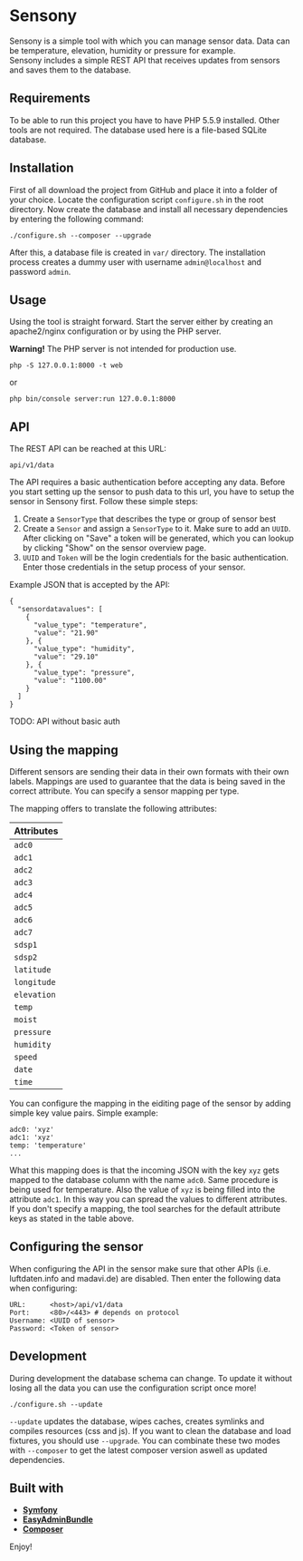 # Sensony

Sensony is a simple tool with which you can manage sensor data. Data can be temperature, elevation, humidity or pressure for example.  
Sensony includes a simple REST API that receives updates from sensors and saves them to the database.

## Requirements
To be able to run this project you have to have PHP 5.5.9 installed. 
Other tools are not required. The database used here is a file-based SQLite database.

## Installation
First of all download the project from GitHub and place it into a folder of your choice. 
Locate the configuration script `configure.sh` in the root directory.
Now create the database and install all necessary dependencies by entering the following command:
```
./configure.sh --composer --upgrade
```

After this, a database file is created in `var/` directory.
The installation process creates a dummy user with username `admin@localhost` and password `admin`.

## Usage
Using the tool is straight forward. Start the server either by creating an apache2/nginx configuration or by using the PHP server.

**Warning!** The PHP server is not intended for production use.

```
php -S 127.0.0.1:8000 -t web
```

or

```
php bin/console server:run 127.0.0.1:8000
```

## API
The REST API can be reached at this URL:
```
api/v1/data
```

The API requires a basic authentication before accepting any data. Before you start setting up the sensor to push
data to this url, you have to setup the sensor in Sensony first. Follow these simple steps:
1. Create a `SensorType` that describes the type or group of sensor best
2. Create a `Sensor` and assign a `SensorType` to it. Make sure to add an `UUID`. After clicking on "Save" a 
token will be generated, which you can lookup by clicking "Show" on the sensor overview page.
3. `UUID` and `Token` will be the login credentials for the basic authentication. Enter those credentials in the 
setup process of your sensor.

Example JSON that is accepted by the API:
```
{
  "sensordatavalues": [
    {
	  "value_type": "temperature",
	  "value": "21.90"
	}, {
	  "value_type": "humidity",
	  "value": "29.10"
	}, {
	  "value_type": "pressure",
	  "value": "1100.00"
	}
  ]
}
```

TODO: API without basic auth

## Using the mapping
Different sensors are sending their data in their own formats with their own labels. Mappings are used to 
guarantee that the data is being saved in the correct attribute. You can specify a sensor mapping per type.

The mapping offers to translate the following attributes:
        

| **Attributes** |
| -------------- |
| `adc0`         |
| `adc1`         |
| `adc2`         |
| `adc3`         |
| `adc4`         |
| `adc5`         |
| `adc6`         |
| `adc7`         |
| `sdsp1`        |
| `sdsp2`        |
| `latitude`     |
| `longitude`    |
| `elevation`    |
| `temp`         |
| `moist`        |
| `pressure`     |
| `humidity`     |
| `speed`        |
| `date`         |
| `time`         |

You can configure the mapping in the eiditing page of the sensor by adding simple key value pairs.
Simple example:

```
adc0: 'xyz'
adc1: 'xyz'
temp: 'temperature'
...
```

What this mapping does is that the incoming JSON with the key `xyz` gets mapped to the database column with the name `adc0`. 
Same procedure is being used for temperature. Also the value of `xyz` is being filled into the attribute `adc1`. In 
this way you can spread the values to different attributes. If you don't specify a mapping, the tool searches for the default 
attribute keys as stated in the table above. 

## Configuring the sensor
When configuring the API in the sensor make sure that other APIs (i.e. luftdaten.info and madavi.de) are disabled. Then enter the following data when configuring:

```
URL:      <host>/api/v1/data
Port:     <80>/<443> # depends on protocol
Username: <UUID of sensor>
Password: <Token of sensor>
``` 

## Development
During development the database schema can change. 
To update it without losing all the data you can use the configuration script once more!
```
./configure.sh --update
```

`--update` updates the database, wipes caches, creates symlinks and compiles resources (css and js).
If you want to clean the database and load fixtures, you should use `--upgrade`. 
You can combinate these two modes with `--composer` to get the latest composer version aswell as updated dependencies.

## Built with

* [**Symfony**][1]
* [**EasyAdminBundle**][2] 
* [**Composer**][3]

Enjoy!

[1]: https://github.com/symfony/symfony
[2]: https://github.com/EasyCorp/EasyAdminBundle
[3]: https://github.com/composer/composer
